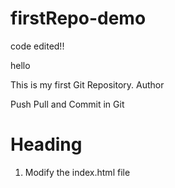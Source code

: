 # firstRepo-demo

code edited!!

hello

This is my first Git Repository.
Author

Push Pull and Commit in Git

# Heading
1. Modify the index.html file
